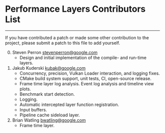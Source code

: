 # Performance Layers Contributors List
-------------------------------------------------------------------------------

If you have contributed a patch or made some other contribution to the project,
please submit a patch to this file to add yourself.

0. Steven Perron <stevenperron@google.com>
   * Design and initial implementation of the compile- and run-time layers.
0. Jakub Kuderski <kubak@google.com>
   * Concurrency, precision, Vulkan Loader interaction, and logging fixes.
   * CMake build system support, unit tests, CI, open-source release.
   * Frame time layer log analysis. Event log analysis and timeline view plots.
   * Benchmark start detection.
   * Logging.
   * Automatic intercepted layer function registration.
   * Input buffers.
   * Pipeline cache sideload layer.
0. Brian Watling <bwatling@google.com>
   * Frame time layer.
